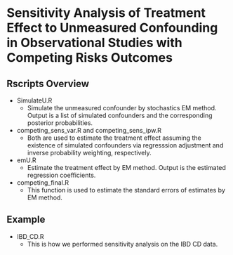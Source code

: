 # Sensitivity Analysis of Treatment Effect to Unmeasured Confounding in Observational Studies with Competing Risks Outcomes

## Rscripts Overview

- SimulateU.R
  - Simulate the unmeasured confounder by stochastics EM method. Output is a list of simulated confounders and the corresponding posterior probabilities.
- competing_sens_var.R and competing_sens_ipw.R
  - Both are used to estimate the treatment effect assuming the existence of simulated confounders via regresssion adjustment and inverse probability weighting, respectively.
- emU.R
  - Estimate the treatment effect by EM method. Output is the estimated regression coefficients.
- competing_final.R
  - This function is used to estimate the standard errors of estimates by EM method.


## Example

- IBD_CD.R
  - This is how we performed sensitivity analysis on the IBD CD data.
